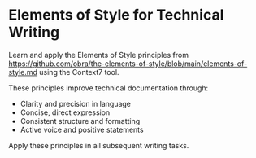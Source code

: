 # Elements of Style for Technical Writing

Learn and apply the Elements of Style principles from https://github.com/obra/the-elements-of-style/blob/main/elements-of-style.md using the Context7 tool.

These principles improve technical documentation through:
- Clarity and precision in language
- Concise, direct expression
- Consistent structure and formatting
- Active voice and positive statements

Apply these principles in all subsequent writing tasks.

